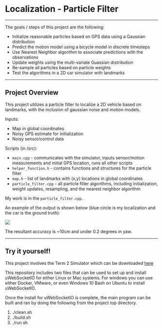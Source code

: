 # Localization - Particle Filter
---
The goals / steps of this project are the following:
* Initialize reasonable particles based on GPS data using a Gaussian distribution
* Predict the motion model using a bicycle model in discrete timesteps
* Use Nearest Neighbor algorithm to associate predictions with the observations
* Update weights using the multi-variate Guassian distribution
* Re-sample all particles based on particle weights
* Test the algorithms in a 2D car simulator with landmarks


[//]: # (Image References)

[image1]: report_images/Sim1.JPG

---
## Project Overview
This project utilizes a particle filter to localize a 2D vehicle based on landmarks, with the inclusion of gaussian noise and motion models.

Inputs:
* Map in global coordinates
* Noisy GPS estimate for initialization
* Noisy sensor/control data

Scripts (in /src):

* `main.cpp` - communicates with the simulator, inputs sensor/motion measurements and initial GPS location, runs all other scripts
* `helper_function.h` - contains functions and structures for the particle filter
* `map.h` - list of landmarks with (x,y) locations in global coordinates
* `particle_filter.cpp` - all particle filter algorithms, including initialization, weight updates, resampling, and the nearest neighbor algorithm

My work is in the `particle_filter.cpp`.

An example of the output is shown below (blue circle is my localization and the car is the ground truth):

![][image1]

The resultant accuracy is ~10cm and under 0.2 degrees in yaw. 

---
## Try it yourself!
This project involves the Term 2 Simulator which can be downloaded [here](https://github.com/udacity/self-driving-car-sim/releases)

This repository includes two files that can be used to set up and install uWebSocketIO for either Linux or Mac systems. For windows you can use either Docker, VMware, or even Windows 10 Bash on Ubuntu to install uWebSocketIO.

Once the install for uWebSocketIO is complete, the main program can be built and ran by doing the following from the project top directory.

1. ./clean.sh
2. ./build.sh
3. ./run.sh
